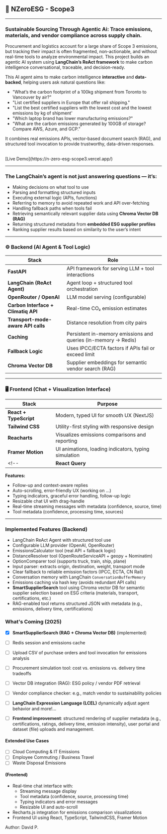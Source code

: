 
## 🌱 NZeroESG - Scope3
----

### Sustainable Sourcing Through Agentic Ai: Trace emissions, materials, and vendor compliance across supply chain.

Procurement and logistics account for a large share of Scope 3 emissions, but tracking their impact is often fragmented, non-actionable, and without real-time tools to analyze environmental impact. This project builds an agentic AI system using **LangChain’s ReAct framework** to make carbon intelligence conversational, traceable, and decision-ready.

<!-- Spreadsheet calculations and post-hoc reporting are no longer enough. -->
<!-- - AI for Carbon-Smart Supply-chain: Conversational, Context-Aware, and API-Powered -->

This AI agent aims to make carbon intelligence **interactive** and **data-backed**, helping users ask natural questions like:

- "What’s the carbon footprint of a 100kg shipment from Toronto to Vancouver by air?"
- "List certified suppliers in Europe that offer rail shipping."
- "List the best certified suppliers with the lowest cost and the lowest emissions by kg of shipment'
- "Which laptop brand has lower manufacturing emissions?"
- "What are the carbon emissions generated by 100GB of storage? Compare AWS, Azure, and GCP."

It combines real emissions APIs, vector-based document search (RAG), and structured tool invocation to provide trustworthy, data-driven responses.

<br>
<!-- 
[Live Demo](https://nzeroesg-client.onrender.com/) -->
[Live Demo](https://n-zero-esg-scope3.vercel.app/)
<!-- Please be patient with me, I'll take less than a minute to load. I'm still deployed on a free tier :) -->

---
### The LangChain’s agent is not just answering questions — it’s:

- Making decisions on what tool to use
- Parsing and formatting structured inputs
- Executing external logic (APIs, functions)
- Referring to memory to avoid repeated work and API over-fetching
- Handling fallback paths when tools fail
- Retrieving semantically relevant supplier data using **Chroma Vector DB (RAG)**
- Returning structured metadata from **embedded ESG supplier profiles**
- Ranking supplier results based on similarity to the user’s intent


---
### ⚙️ Backend (AI Agent & Tool Logic)

| Stack                      | Role                                               |
|---------------------------|-----------------------------------------------------|
| **FastAPI**               | API framework for serving LLM + tool interactions   |
| **LangChain (ReAct Agent)**| Agent loop + structured tool orchestration         |
| **OpenRouter / OpenAI**   | LLM model serving (configurable)                    |
| **Carbon Interface + Climatiq API** | Real-time CO₂ emission estimates          |
| **Transport-mode-aware API calls**     | Distance resolution from city pairs                 |
| **Caching**       | Persistent in-memory emissions and queries (in-memory -> Redis)                          |
| **Fallback Logic**        | Uses IPCC/ECTA factors if APIs fail or exceed limit |
| **Chroma Vector DB**      | Supplier embeddings for semantic vendor search (RAG) |


---
### 🖥 Frontend (Chat + Visualization Interface)

| Stack                  | Purpose                                               |
|------------------------|-------------------------------------------------------|
| **React + TypeScript** | Modern, typed UI for smooth UX (NextJS)               |
| **Tailwind CSS**       | Utility-first styling with responsive design          |
| **Reacharts**          | Visualizes emissions comparisons and reporting        |
| **Framer Motion**      | UI animations, loading indicators, typing simulation  |
<!-- | **React Query**        | Efficient client-server state handling                | -->

**Features:**
- Follow-up and context-aware replies
- Auto-scrolling, error-friendly UX
(working on ...)
- Typing indicators, graceful error handling, follow-up logic
- Resizable chat UI with drag-handle
- Real-time streaming messages with metadata (confidence, source, time)  
- Tool metadata (confidence, processing time, sources)

---
### Implemented Features (Backend)

- LangChain ReAct Agent with structured tool use
- Configurable LLM provider (OpenAI, OpenRouter)
- EmissionsCalculator tool (real API + fallback logic)
- DistanceResolver tool (OpenRouteServiceAPI + geopy + Nominatim)
- OptionComparer tool (supports truck, train, ship, plane)
- Input parser: extracts origin, destination, weight, transport mode
- Clear fallback to reliable emission factors (IPCC, ECTA, CN Rail)
- Conversation memory with LangChain `ConversationBufferMemory`
- Emissions caching via hash key (avoids redundant API calls)
- **SmartSupplierSearch** tool using Chroma vector DB for semantic supplier selection based on ESG criteria (materials, transport, certifications, etc.)
- RAG-enabled tool returns structured JSON with metadata (e.g., emissions, delivery time, certifications)



### What's Coming (2025)

- [x] **SmartSupplierSearch (RAG + Chroma Vector DB)** (implemented)
- [ ] Redis session and emissions cache
- [ ] Upload CSV of purchase orders and tool invocation for emissions analysis
- [ ] Procurement simulation tool: cost vs. emissions vs. delivery time tradeoffs
- [ ] Vector DB integration (RAG): ESG policy / vendor PDF retrieval
- [ ] Vendor compliance checker: e.g., match vendor to sustainability policies
- [ ] **LangChain Expression Language (LCEL)** dynamically adjust agent behavior
and more!...
- [ ] **Frontend improvement**: structured rendering of supplier metadata (e.g., certifications, ratings, delivery time, emission intensity), user portal and dataset (file) uploads and management. 



#### Extended Use Cases 
- [ ] Cloud Computing & IT Emissions
- [ ] Employee Commuting / Business Travel
- [ ] Waste Disposal Emissions 
<!-- - [ ] User-facing CO₂ Calculators (B2B/B2C) -->


#### (Frontend)
- Real-time chat interface with:
  - Streaming message display
  - Tool metadata (confidence, source, processing time)
  - Typing indicators and error messages
  - Resizable UI and auto-scroll
- Recharts.js integration for emissions comparison visualizations
- Frontend UI using React, TypeScript, TailwindCSS, Framer Motion


Author: David P.